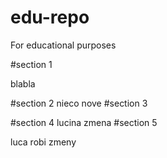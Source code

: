 # edu-repo
For educational purposes

#section 1

blabla

#section 2
nieco nove
#section 3

#section 4
lucina zmena
#section 5

luca robi zmeny